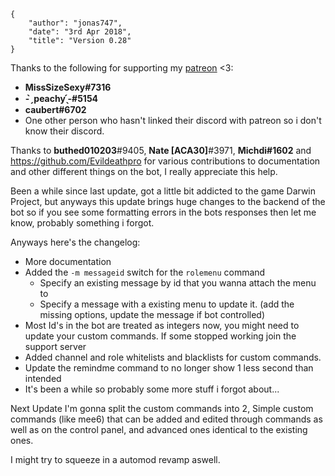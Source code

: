     {
        "author": "jonas747",
        "date": "3rd Apr 2018",
        "title": "Version 0.28"
    }

Thanks to the following for supporting my [patreon](https://www.patreon.com/quackpdb) <3:

 - **MissSizeSexy#7316**
 - **- ̗̀ peachy ̖́-#5154**
 - **caubert#6702**
 - One other person who hasn't linked their discord with patreon so i don't know their discord.

Thanks to **buthed010203**#9405, **Nate [ACA30]**#3971, **Michdi#1602** and https://github.com/Evildeathpro  for various contributions to documentation and other different things on the bot, I really appreciate this help.

Been a while since last update, got a little bit addicted to the game Darwin Project, but anyways this update brings huge changes to the backend of the bot so if you see some formatting errors in the bots responses then let me know, probably something i forgot.

Anyways here's the changelog:

 - More documentation
 - Added the `-m messageid` switch for the `rolemenu` command
     + Specify an existing message by id that you wanna attach the menu to
     + Specify a message with a existing menu to update it. (add the missing options, update the message if bot controlled)
 - Most Id's in the bot are treated as integers now, you might need to update your custom commands. If some stopped working join the support server
 - Added channel and role whitelists and blacklists for custom commands.
 - Update the remindme command to no longer show 1 less second than intended
 - It's been a while so probably some more stuff i forgot about...

Next Update I'm gonna split the custom commands into 2, Simple custom commands (like mee6) that can be added and edited through commands as well as on the control panel, and advanced ones identical to the existing ones.

I might try to squeeze in a automod revamp aswell.


